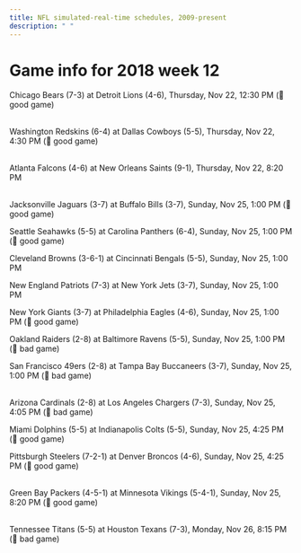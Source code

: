 ```yaml
---
title: NFL simulated-real-time schedules, 2009-present
description: " "
---
```


# Game info for 2018 week 12

Chicago Bears (7-3) at Detroit Lions (4-6), Thursday, Nov 22, 12:30 PM (:football: good game)

<br/>Washington Redskins (6-4) at Dallas Cowboys (5-5), Thursday, Nov 22, 4:30 PM (:football: good game)

<br/>Atlanta Falcons (4-6) at New Orleans Saints (9-1), Thursday, Nov 22, 8:20 PM

<br/>Jacksonville Jaguars (3-7) at Buffalo Bills (3-7), Sunday, Nov 25, 1:00 PM (:football: good game)

Seattle Seahawks (5-5) at Carolina Panthers (6-4), Sunday, Nov 25, 1:00 PM (:football: good game)

Cleveland Browns (3-6-1) at Cincinnati Bengals (5-5), Sunday, Nov 25, 1:00 PM

New England Patriots (7-3) at New York Jets (3-7), Sunday, Nov 25, 1:00 PM

New York Giants (3-7) at Philadelphia Eagles (4-6), Sunday, Nov 25, 1:00 PM (:football: good game)

Oakland Raiders (2-8) at Baltimore Ravens (5-5), Sunday, Nov 25, 1:00 PM (:red_circle: bad game)

San Francisco 49ers (2-8) at Tampa Bay Buccaneers (3-7), Sunday, Nov 25, 1:00 PM (:red_circle: bad game)

<br/>Arizona Cardinals (2-8) at Los Angeles Chargers (7-3), Sunday, Nov 25, 4:05 PM (:red_circle: bad game)

Miami Dolphins (5-5) at Indianapolis Colts (5-5), Sunday, Nov 25, 4:25 PM (:football: good game)

Pittsburgh Steelers (7-2-1) at Denver Broncos (4-6), Sunday, Nov 25, 4:25 PM (:football: good game)

<br/>Green Bay Packers (4-5-1) at Minnesota Vikings (5-4-1), Sunday, Nov 25, 8:20 PM (:football: good game)

<br/>Tennessee Titans (5-5) at Houston Texans (7-3), Monday, Nov 26, 8:15 PM (:red_circle: bad game)

